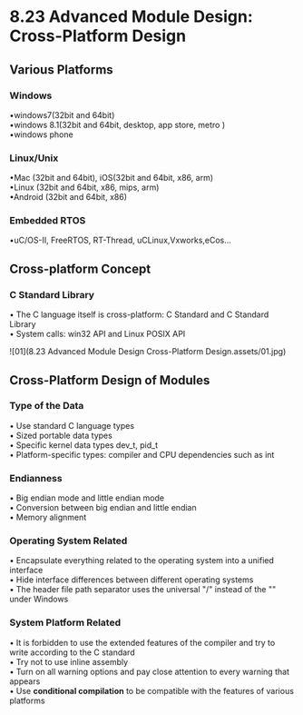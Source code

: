 # 8.23 Advanced Module Design: Cross-Platform Design



## Various Platforms

### Windows

•windows7(32bit and 64bit)  
•windows 8.1(32bit and 64bit, desktop, app store, metro )  
•windows phone  

### Linux/Unix

•Mac (32bit and 64bit), iOS(32bit and 64bit, x86, arm)  
•Linux (32bit and 64bit, x86, mips, arm)  
•Android (32bit and 64bit, x86)  

### Embedded RTOS

•uC/OS-II, FreeRTOS, RT-Thread, uCLinux,Vxworks,eCos…  

## Cross-platform Concept

### C Standard Library

• The C language itself is cross-platform: C Standard and C Standard Library  
• System calls: win32 API and Linux POSIX API  

![01](8.23 Advanced Module Design Cross-Platform Design.assets/01.jpg)

## Cross-Platform Design of Modules

### Type of the Data

• Use standard C language types  
• Sized portable data types  
• Specific kernel data types dev_t, pid_t  
• Platform-specific types: compiler and CPU dependencies such as int  

### Endianness

•  Big endian mode and little endian mode  
• Conversion between big endian and little endian  
• Memory alignment  

### Operating System Related

• Encapsulate everything related to the operating system into a unified interface  
• Hide interface differences between different operating systems  
• The header file path separator uses the universal "/" instead of the "\" under Windows  

### System Platform Related

• It is forbidden to use the extended features of the compiler and try to write according to the C standard  
• Try not to use inline assembly  
• Turn on all warning options and pay close attention to every warning that appears  
• Use **conditional compilation** to be compatible with the features of various platforms  


